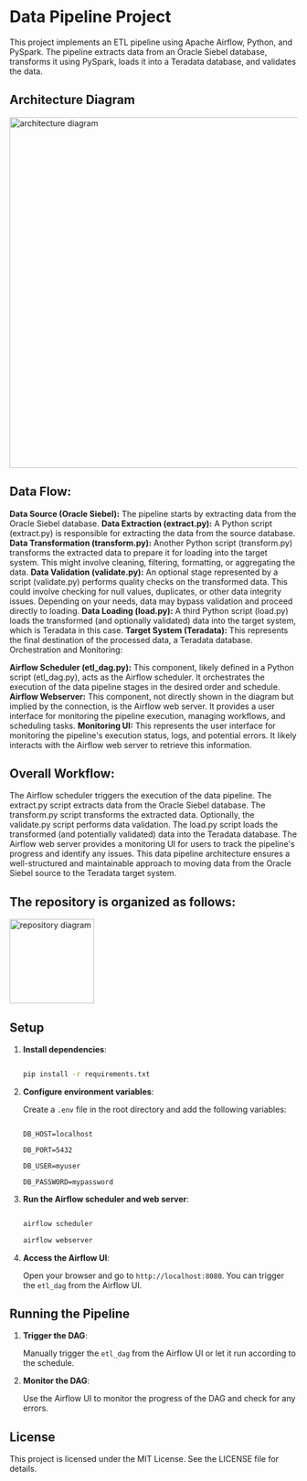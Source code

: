 # Data Pipeline Project 

  

This project implements an ETL pipeline using Apache Airflow, Python, and PySpark. The pipeline extracts data from an Oracle Siebel database, transforms it using PySpark, loads it into a Teradata database, and validates the data. 

  
 
 
## Architecture Diagram  
 <img width="614" alt="architecture diagram" src="https://github.com/Tushar-Ankush-More/data_pipeline_project/assets/170803153/ac64e011-ef0d-4543-a0ad-81ad8d08f7b0">

 
 
 
 
## Data Flow: 
**Data Source (Oracle Siebel):** The pipeline starts by extracting data from the Oracle Siebel database. 
**Data Extraction (extract.py):** A Python script (extract.py) is responsible for extracting the data from the source database. 
**Data Transformation (transform.py):** Another Python script (transform.py) transforms the extracted data to prepare it for loading into the target system. This might involve cleaning, filtering, formatting, or aggregating the data. 
**Data Validation (validate.py):** An optional stage represented by a script (validate.py) performs quality checks on the transformed data.
This could involve checking for null values, duplicates, or other data integrity issues. Depending on your needs, data may bypass validation and proceed directly to loading. 
**Data Loading (load.py):** A third Python script (load.py) loads the transformed (and optionally validated) data into the target system, which is Teradata in this case. 
**Target System (Teradata):** This represents the final destination of the processed data, a Teradata database. 
Orchestration and Monitoring: 

**Airflow Scheduler (etl_dag.py):** This component, likely defined in a Python script (etl_dag.py), acts as the Airflow scheduler. It orchestrates the execution of the data pipeline stages in the desired order and schedule. 
**Airflow Webserver:** This component, not directly shown in the diagram but implied by the connection, is the Airflow web server. It provides a user interface for monitoring the pipeline execution, managing workflows, and scheduling tasks. 
**Monitoring UI:** This represents the user interface for monitoring the pipeline's execution status, logs, and potential errors. It likely interacts with the Airflow web server to retrieve this information. 

## Overall Workflow: 
The Airflow scheduler triggers the execution of the data pipeline. 
The extract.py script extracts data from the Oracle Siebel database. 
The transform.py script transforms the extracted data. 
Optionally, the validate.py script performs data validation. 
The load.py script loads the transformed (and potentially validated) data into the Teradata database. 
The Airflow web server provides a monitoring UI for users to track the pipeline's progress and identify any issues. 
This data pipeline architecture ensures a well-structured and maintainable approach to moving data from the Oracle Siebel source to the Teradata target system. 

 
## The repository is organized as follows: 

 <img width="148" alt="repository diagram" src="https://github.com/Tushar-Ankush-More/data_pipeline_project/assets/170803153/35b7211f-adc7-44ec-b3c7-402922821682">
 

## Setup 

  

1. **Install dependencies**: 

    ```bash 

    pip install -r requirements.txt 

    ``` 

  

2. **Configure environment variables**: 

    Create a `.env` file in the root directory and add the following variables: 

    ``` 

    DB_HOST=localhost 

    DB_PORT=5432 

    DB_USER=myuser 

    DB_PASSWORD=mypassword 

    ``` 

  

3. **Run the Airflow scheduler and web server**: 

    ```bash 

    airflow scheduler 

    airflow webserver 

    ``` 

  

4. **Access the Airflow UI**: 

    Open your browser and go to `http://localhost:8080`. You can trigger the `etl_dag` from the Airflow UI. 

  

## Running the Pipeline 

  

1. **Trigger the DAG**: 

    Manually trigger the `etl_dag` from the Airflow UI or let it run according to the schedule. 

  

2. **Monitor the DAG**: 

    Use the Airflow UI to monitor the progress of the DAG and check for any errors. 

  

## License 

  

This project is licensed under the MIT License. See the LICENSE file for details. 

 

